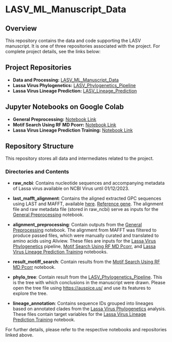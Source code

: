 # LASV_ML_Manuscript_Data

## Overview
This repository contains the data and code supporting the LASV manuscript. It is one of three repositories associated with the project. For complete project details, see the links below:

## Project Repositories
- **Data and Processing:** [LASV_ML_Manuscript_Data](https://github.com/JoiRichi/LASV_ML_manuscript_data)
- **Lassa Virus Phylogenetics:** [LASV_Phylogenetics_Pipeline](https://github.com/JoiRichi/LASV_phylogenetics_pipeline)
- **Lassa Virus Lineage Prediction:** [LASV_Lineage_Prediction](https://github.com/JoiRichi/LASV_lineage_pred)

## Jupyter Notebooks on Google Colab
- **General Preprocessing:** [Notebook Link](https://colab.research.google.com/drive/1JOgS2-dDoQ7OPHPcXm3AIBDnGQAFxIyR)
- **Motif Search Using RF MD Pcorr:** [Notebook Link](https://colab.research.google.com/drive/1M1yYB65MOWUpMYcn24Jfm6jvZZ13QJ6l)
- **Lassa Virus Lineage Prediction Training:** [Notebook Link](https://colab.research.google.com/drive/1G0lEjuvPR07bcb181Rfhm-S0WenMFSmR)

## Repository Structure
This repository stores all data and intermediates related to the project.

### Directories and Contents

- **raw_ncbi**: Contains nucleotide sequences and accompanying metadata of Lassa virus  available on NCBI Virus until 01/12/2023.
  
- **last_mafft_alignment**: Contains the aligned extracted GPC sequences using LAST and MAFFT, available [here](https://mafft.cbrc.jp/alignment/server/specificregion-last.html). [Reference gene](https://github.com/JoiRichi/LASV_phylogenetics_pipeline/blob/main/config/gly_ref_LASV.gb). The alignment file and raw metadata file (stored in raw_ncbi) serve as inputs for the [General Preprocessing](https://colab.research.google.com/drive/1JOgS2-dDoQ7OPHPcXm3AIBDnGQAFxIyR) notebook.
  
- **alignment_preprocessing**: Contain outputs from the [General Preprocessing](https://colab.research.google.com/drive/1JOgS2-dDoQ7OPHPcXm3AIBDnGQAFxIyR) notebook. The alignment from MAFFT was filtered to produce passed files, which were manually curated and translated to amino acids using Aliview. These files are inputs for the [Lassa Virus Phylogenetics](https://github.com/JoiRichi/LASV_phylogenetics_pipeline) pipeline, [Motif Search Using RF MD Pcorr](https://colab.research.google.com/drive/1M1yYB65MOWUpMYcn24Jfm6jvZZ13QJ6l), and [Lassa Virus Lineage Prediction Training](https://colab.research.google.com/drive/1G0lEjuvPR07bcb181Rfhm-S0WenMFSmR) notebooks.
  
- **result_motiff_search**: Contain results from the [Motif Search Using RF MD Pcorr](https://colab.research.google.com/drive/1M1yYB65MOWUpMYcn24Jfm6jvZZ13QJ6l) notebook.

- **phylo_tree**: Contain result from the [LASV_Phylogenetics_Pipeline](https://github.com/JoiRichi/LASV_phylogenetics_pipeline). This is the tree with which conclusions in the manuscript were drawn. Please open the tree file using https://auspice.us/ and use its features to explore the tree.
  
- **lineage_annotation**: Contains sequence IDs grouped into lineages based on annotated clades from the [Lassa Virus Phylogenetics](https://github.com/JoiRichi/LASV_phylogenetics_pipeline) analysis. These files contain target variables for the [Lassa Virus Lineage Prediction Training](https://colab.research.google.com/drive/1G0lEjuvPR07bcb181Rfhm-S0WenMFSmR) notebook.

For further details, please refer to the respective notebooks and repositories linked above.
